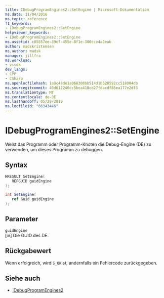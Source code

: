```yaml
---
title: IDebugProgramEngines2::SetEngine | Microsoft-Dokumentation
ms.date: 11/04/2016
ms.topic: reference
f1_keywords:
- IDebugProgramEngines2::SetEngine
helpviewer_keywords:
- IDebugProgramEngines2::SetEngine
ms.assetid: c05857ee-89cf-455e-8f1e-300cce4a2eab
author: madskristensen
ms.author: madsk
manager: jillfra
ms.workload:
- vssdk
dev_langs:
- CPP
- CSharp
ms.openlocfilehash: 1a8c48de1a068300bb514d10528592cc518004db
ms.sourcegitcommit: 40d612240dc5bea418cd27fdacdf85ea177e2df3
ms.translationtype: MT
ms.contentlocale: de-DE
ms.lasthandoff: 05/29/2019
ms.locfileid: "66343446"
---
```

# <a name="idebugprogramengines2setengine"></a>IDebugProgramEngines2::SetEngine
Weist das Programm oder Programm-Knoten die Debug-Engine (DE) zu verwenden, um dieses Programm zu debuggen.

## <a name="syntax"></a>Syntax

```cpp
HRESULT SetEngine( 
   REFGUID guidEngine
);
```

```csharp
int SetEngine( 
   ref Guid guidEngine
);
```

## <a name="parameters"></a>Parameter
`guidEngine`\
[in] Die GUID des DE.

## <a name="return-value"></a>Rückgabewert
 Wenn erfolgreich, wird `S_OK`ist, andernfalls ein Fehlercode zurückgegeben.

## <a name="see-also"></a>Siehe auch
- [IDebugProgramEngines2](../../../extensibility/debugger/reference/idebugprogramengines2.md)